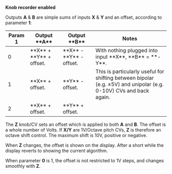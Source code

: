 
**Knob recorder enabled**

Outputs **A** & **B** are simple sums of inputs **X** & **Y** and an offset, according to parameter **1**:

<table>
<thead>
<tr class="header">
<th><strong>Param 1</strong></th>
<th><strong>Output **A**</strong></th>
<th><strong>Output **B**</strong></th>
<th><strong>Notes</strong></th>
</tr>
</thead>
<tbody>
<tr class="odd">
<td>
0
</td>
<td>
 **X** + **Y** + offset.
</td>
<td>
 **X** - **Y** - offset.
</td>
<td>
With nothing plugged into input **X**, **B** = **-Y**.
</td>
</tr>
<tr class="even">
<td>
1
</td>
<td>
 **X** + offset.
</td>
<td>
**Y** - offset.
</td>
<td>
This is particularly useful for<br />
shifting between bipolar (e.g. ±5V) and unipolar (e.g. 0-10V) CVs and back again.
</td>
</tr>
<tr class="odd">
<td>
2
</td>
<td>
 **X** + offset.
</td>
<td>
**Y** + offset.
</td>
<td></td>
</tr>
</tbody>
</table>

The **Z** knob/CV sets an offset which is applied to both **A** and **B**. The
offset is a whole number of Volts. If **X/Y** are 1V/Octave pitch CVs, **Z**
is therefore an octave shift control. The maximum shift is 10V,
positive or negative.

When **Z** changes, the offset is shown on the display. After a short
while the display reverts to showing the current algorithm.

When parameter **0** is 1, the offset is not restricted to 1V steps, and
changes smoothly with **Z**.
